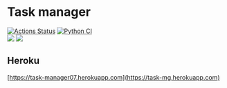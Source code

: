 # Task manager
[![Actions Status](https://github.com/Evglit/python-project-lvl4/workflows/hexlet-check/badge.svg)](https://github.com/Evglit/python-project-lvl4/actions)
[![Python CI](https://github.com/Evglit/python-project-lvl4/actions/workflows/pyci.yml/badge.svg)](https://github.com/Evglit/python-project-lvl4/actions/workflows/pyci.yml)<br>
<a href="https://codeclimate.com/github/Evglit/python-project-lvl4/maintainability"><img src="https://api.codeclimate.com/v1/badges/d612ea874e9d73728643/maintainability" /></a>
<a href="https://codeclimate.com/github/Evglit/python-project-lvl4/test_coverage"><img src="https://api.codeclimate.com/v1/badges/d612ea874e9d73728643/test_coverage" /></a><br>

## Heroku
[https://task-manager07.herokuapp.com](https://task-mg.herokuapp.com)
